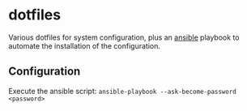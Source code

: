 # dotfiles
Various dotfiles for system configuration, plus an [ansible](https://www.ansible.com)
playbook to automate the installation of the configuration.

## Configuration
Execute the ansible script:
`ansible-playbook --ask-become-password <password>`


